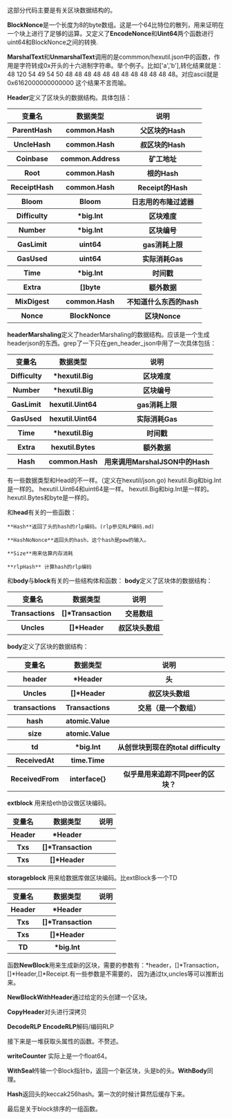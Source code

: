 这部分代码主要是有关区块数据结构的。

**BlockNonce**是一个长度为8的byte数组。这是一个64比特位的散列，用来证明在一个块上进行了足够的运算。又定义了**EncodeNonce**和**Uint64**两个函数进行uint64和BlockNonce之间的转换.

**MarshalText**和**UnmarshalText**调用的是commmon/hexutil.json中的函数，作用是字符转成0x开头的十六进制字符串。举个例子。比如['a','b'],转化结果就是：48 120 54 49 54 50 48 48 48 48 48 48 48 48 48 48 48 48。对应ascii就是0x6162000000000000 这个结果不言而喻。

**Header**定义了区块头的数据结构。具体包括：

<table>
        <tr>
            <th>变量名</th>
            <th>数据类型</th>
            <th>说明</th>
        </tr>
        <tr>
            <th>ParentHash</th>
            <th>common.Hash</th>
            <th>父区块的Hash</th>
        </tr>
        <tr>
            <th>UncleHash</th>
            <th>common.Hash</th>
            <th>叔区块的Hash</th>
        </tr>
        <tr>
            <th>Coinbase</th>
            <th>common.Address</th>
            <th>矿工地址</th>
        </tr>
        <tr>
            <th>Root</th>
            <th>common.Hash</th>
            <th>根的Hash</th>
        </tr>
        <tr>
            <th>ReceiptHash</th>
            <th>common.Hash</th>
            <th>Receipt的Hash</th>
        </tr>
        <tr>
            <th>Bloom</th>
            <th>Bloom</th>
            <th>日志用的布隆过滤器</th>
        </tr>
        <tr>
            <th>Difficulty</th>
            <th>*big.Int</th>
            <th>区块难度</th>
        </tr>
        <tr>
            <th>Number</th>
            <th>*big.Int</th>
            <th>区块编号</th>
        </tr>
        <tr>
            <th>GasLimit</th>
            <th>uint64</th>
            <th>gas消耗上限</th>
        </tr>
        <tr>
            <th>GasUsed</th>
            <th>uint64</th>
            <th>实际消耗Gas</th>
        </tr>
        <tr>
            <th>Time</th>
            <th>*big.Int</th>
            <th>时间戳</th>
        </tr>
        <tr>
            <th>Extra</th>
            <th>[]byte </th>
            <th>额外数据</th>
        </tr>
        <tr>
            <th>MixDigest</th>
            <th>common.Hash</th>
            <th>不知道什么东西的hash</th>
        </tr>
        <tr>
            <th>Nonce</th>
            <th>BlockNonce</th>
            <th>区块Nonce</th>
        </tr>
</table>

**headerMarshaling**定义了headerMarshaling的数据结构。应该是一个生成headerjson的东西。grep了一下只在gen_header_json中用了一次具体包括：
<table>
        <tr>
            <th>变量名</th>
            <th>数据类型</th>
            <th>说明</th>
        </tr>
        <tr>
            <th>Difficulty</th>
            <th>*hexutil.Big</th>
            <th>区块难度</th>
        </tr>
        <tr>
            <th>Number</th>
            <th>*hexutil.Big</th>
            <th>区块编号</th>
        </tr>
        <tr>
            <th>GasLimit</th>
            <th>hexutil.Uint64</th>
            <th>gas消耗上限</th>
        </tr>
        <tr>
            <th>GasUsed</th>
            <th>hexutil.Uint64</th>
            <th>实际消耗Gas</th>
        </tr>
         <tr>
            <th>Time</th>
            <th>*hexutil.Big</th>
            <th>时间戳</th>
        </tr>
        <tr>
            <th>Extra</th>
            <th>hexutil.Bytes </th>
            <th>额外数据</th>
        </tr>
        <tr>
            <th>Hash</th>
            <th>common.Hash </th>
            <th>用来调用MarshalJSON中的Hash</th>
        </tr>
</table>
有一些数据类型和Head的不一样。（定义在hexutil/json.go)
hexutil.Big和big.Int是一样的。
hexutil.Uint64和uint64是一样。
hexutil.Big和big.Int是一样的。
hexutil.Bytes和byte是一样的。


和**head**有关的一些函数：

    **Hash**返回了头的hash的rlp编码。(rlp参见RLP编码.md)

    **HashNoNonce**返回头的hash，这个hash是pow的输入。

    **Size**用来估算内存消耗

    **rlpHash** 计算hash的rlp编码

和**body**与**block**有关的一些结构体和函数：
**body**定义了区块体的数据结构：

<table>
        <tr>
            <th>变量名</th>
            <th>数据类型</th>
            <th>说明</th>
        </tr>
        <tr>
            <th>Transactions</th>
            <th>[]*Transaction</th>
            <th>交易数组</th>
        </tr>
        <tr>
            <th>Uncles</th>
            <th>[]*Header</th>
            <th>叔区块头数组</th>
        </tr>
</table>

**body**定义了区块的数据结构：
<table>
        <tr>
            <th>变量名</th>
            <th>数据类型</th>
            <th>说明</th>
        </tr>
        <tr>
            <th>header</th>
            <th>*Header</th>
            <th>头</th>
        </tr>
        <tr>
            <th>Uncles</th>
            <th>[]*Header</th>
            <th>叔区块头数组</th>
        </tr>
        <tr>
            <th>transactions</th>
            <th>Transactions</th>
            <th>交易（是一个数组）</th>
        </tr>
        <tr>
            <th>hash</th>
            <th>atomic.Value</th>
            <th></th>
        </tr>
        <tr>
            <th>size</th>
            <th>atomic.Value</th>
            <th></th>
        </tr>
        <tr>
            <th>td</th>
            <th>*big.Int</th>
            <th>从创世块到现在的total difficulty</th>
        </tr>
        <tr>
            <th>ReceivedAt</th>
            <th>time.Time</th>
            <th></th>
        </tr>
        <tr>
            <th>ReceivedFrom</th>
            <th>interface{}</th>
            <th>似乎是用来追踪不同peer的区块？</th>
        </tr>
</table>

**extblock** 用来给eth协议做区块编码。
<table>
        <tr>
            <th>变量名</th>
            <th>数据类型</th>
            <th>说明</th>
        </tr>
        <tr>
            <th>Header</th>
            <th>*Header</th>
            <th></th>
        </tr>
        <tr>
            <th>Txs</th>
            <th>[]*Transaction</th>
            <th></th>
        </tr>
        <tr>
            <th>Txs</th>
            <th>[]*Header</th>
            <th></th>
        </tr>
</table>

**storageblock** 用来给数据库做区块编码。比extBlock多一个TD
<table>
        <tr>
            <th>变量名</th>
            <th>数据类型</th>
            <th>说明</th>
        </tr>
        <tr>
            <th>Header</th>
            <th>*Header</th>
            <th></th>
        </tr>
        <tr>
            <th>Txs</th>
            <th>[]*Transaction</th>
            <th></th>
        </tr>
        <tr>
            <th>Txs</th>
            <th>[]*Header</th>
            <th></th>
        </tr>
        <tr>
            <th>TD</th>
            <th>*big.Int</th>
            <th></th>
        </tr>
</table>

函数**NewBlock**用来生成新的区块，需要的参数有：*header，[]*Transaction，[]*Header,[]*Receipt.有一些参数是不需要的， 因为通过tx,uncles等可以推断出来。

**NewBlockWithHeader**通过给定的头创建一个区块。

**CopyHeader**对头进行深拷贝

**DecodeRLP** **EncodeRLP**解码/编码RLP

接下来是一堆获取头属性的函数。不赘述。

**writeCounter** 实际上是一个float64。

**WithSeal**传输一个Block指针b，返回一个新区块，头是b的头。**WithBody**同理。

**Hash**返回头的keccak256hash。第一次的时候计算然后缓存下来。


最后是关于block排序的一组函数。

